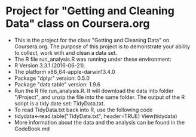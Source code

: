 #  Project for "Getting and Cleaning Data" class on Coursera.org
*  This is the project for the class "Getting and Cleaning Data" on Coursera.org. The purpose
of this project is to demonstrate your ability to collect, work with and clean a data set.
*  The R file run_analysis.R was running under these environment:
  *  R Version 3.3.1 (2016-06-21). 
  *  The platform x86_64-apple-darwin13.4.0
  *  Package "dplyr" version: 0.5.0
  *  Package "data.table" version: 1.9.6
*  Run the R file run_analysis.R. It will download the data into folder "/Project", and unzip the file into 
the same folder. The output of the R script is a tidy date set: TidyData.txt.
*  To read TidyData.txt back into R, use the following code
  *   tidydata<-read.table("TidyData.txt", header=TRUE)
View(tidydata) 
*  More information about the data and the analysis can be found in the CodeBook.md
